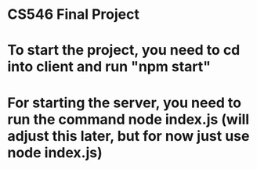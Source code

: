 # CS546 Final Project

# To start the project, you need to cd into client and run "npm start" 
# For starting the server, you need to run the command node index.js (will adjust this later, but for now just use node index.js)
